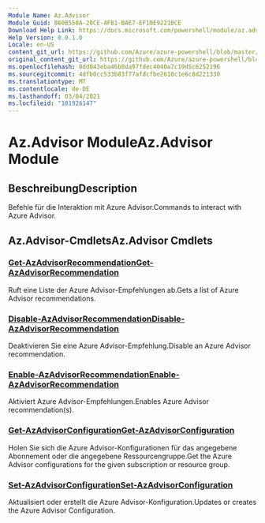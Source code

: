 ```yaml
---
Module Name: Az.Advisor
Module Guid: 860B550A-20CE-4FB1-BAE7-EF10E9221BCE
Download Help Link: https://docs.microsoft.com/powershell/module/az.advisor
Help Version: 0.0.1.0
Locale: en-US
content_git_url: https://github.com/Azure/azure-powershell/blob/master/src/Advisor/Advisor/help/Az.Advisor.md
original_content_git_url: https://github.com/Azure/azure-powershell/blob/master/src/Advisor/Advisor/help/Az.Advisor.md
ms.openlocfilehash: 8dd043eba46b8da97fdec4040a7c19d5c6252196
ms.sourcegitcommit: 4dfb0cc533b83f77afdcfbe2618c1e6c8d221330
ms.translationtype: MT
ms.contentlocale: de-DE
ms.lasthandoff: 03/04/2021
ms.locfileid: "101926147"
---
```

# <span data-ttu-id="b44eb-101">Az.Advisor Module</span><span class="sxs-lookup"><span data-stu-id="b44eb-101">Az.Advisor Module</span></span>
## <span data-ttu-id="b44eb-102">Beschreibung</span><span class="sxs-lookup"><span data-stu-id="b44eb-102">Description</span></span>
<span data-ttu-id="b44eb-103">Befehle für die Interaktion mit Azure Advisor.</span><span class="sxs-lookup"><span data-stu-id="b44eb-103">Commands to interact with Azure Advisor.</span></span>

## <span data-ttu-id="b44eb-104">Az.Advisor-Cmdlets</span><span class="sxs-lookup"><span data-stu-id="b44eb-104">Az.Advisor Cmdlets</span></span>
### [<span data-ttu-id="b44eb-105">Get-AzAdvisorRecommendation</span><span class="sxs-lookup"><span data-stu-id="b44eb-105">Get-AzAdvisorRecommendation</span></span>](Get-AzAdvisorRecommendation.md)
<span data-ttu-id="b44eb-106">Ruft eine Liste der Azure Advisor-Empfehlungen ab.</span><span class="sxs-lookup"><span data-stu-id="b44eb-106">Gets a list of Azure Advisor recommendations.</span></span>

### [<span data-ttu-id="b44eb-107">Disable-AzAdvisorRecommendation</span><span class="sxs-lookup"><span data-stu-id="b44eb-107">Disable-AzAdvisorRecommendation</span></span>](Disable-AzAdvisorRecommendation.md)
<span data-ttu-id="b44eb-108">Deaktivieren Sie eine Azure Advisor-Empfehlung.</span><span class="sxs-lookup"><span data-stu-id="b44eb-108">Disable an Azure Advisor recommendation.</span></span>

### [<span data-ttu-id="b44eb-109">Enable-AzAdvisorRecommendation</span><span class="sxs-lookup"><span data-stu-id="b44eb-109">Enable-AzAdvisorRecommendation</span></span>](Enable-AzAdvisorRecommendation.md)
<span data-ttu-id="b44eb-110">Aktiviert Azure Advisor-Empfehlungen.</span><span class="sxs-lookup"><span data-stu-id="b44eb-110">Enables Azure Advisor recommendation(s).</span></span>

### [<span data-ttu-id="b44eb-111">Get-AzAdvisorConfiguration</span><span class="sxs-lookup"><span data-stu-id="b44eb-111">Get-AzAdvisorConfiguration</span></span>](Get-AzAdvisorConfiguration.md)
<span data-ttu-id="b44eb-112">Holen Sie sich die Azure Advisor-Konfigurationen für das angegebene Abonnement oder die angegebene Ressourcengruppe.</span><span class="sxs-lookup"><span data-stu-id="b44eb-112">Get the Azure Advisor configurations for the given subscription or resource group.</span></span>

### [<span data-ttu-id="b44eb-113">Set-AzAdvisorConfiguration</span><span class="sxs-lookup"><span data-stu-id="b44eb-113">Set-AzAdvisorConfiguration</span></span>](Set-AzAdvisorConfiguration.md)
<span data-ttu-id="b44eb-114">Aktualisiert oder erstellt die Azure Advisor-Konfiguration.</span><span class="sxs-lookup"><span data-stu-id="b44eb-114">Updates or creates the Azure Advisor Configuration.</span></span>
